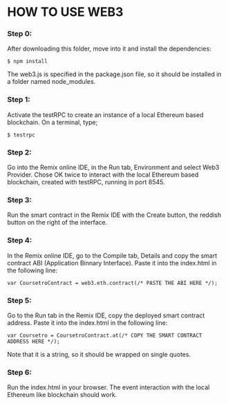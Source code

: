 # HOW TO USE WEB3

### Step 0:

After downloading this folder, move into it and install the dependencies:

```
$ npm install
```

The web3.js is specified in the package.json file, so it should be installed in a folder named node_modules.

### Step 1:

Activate the testRPC to create an instance of a local Ethereum based blockchain.
On a terminal, type;

```
$ testrpc
```

### Step 2:

Go into the Remix online IDE, in the Run tab, Environment and select Web3 Provider.
Chose OK twice to interact with the local Ethereum based blockchain, created with testRPC, running in port 8545.

### Step 3:

Run the smart contract in the Remix IDE with the Create button, the reddish button on the right of the interface.

### Step 4:

In the Remix online IDE, go to the Compile tab, Details and copy the smart contract ABI (Application Binnary Interface). Paste it into the index.html in the following line:

```
var CoursetroContract = web3.eth.contract(/* PASTE THE ABI HERE */);
``` 

### Step 5:

Go to the Run tab in the Remix IDE, copy the deployed smart contract address.
Paste it into the index.html in the following line:

```
var Coursetro = CoursetroContract.at(/* COPY THE SMART CONTRACT ADDRESS HERE */);
``` 

Note that it is a string, so it should be wrapped on single quotes.

### Step 6:

Run the index.html in your browser. 
The event interaction with the local Ethereum like blockchain should work.





